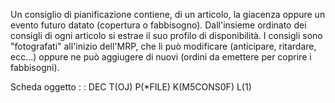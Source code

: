 Un consiglio di pianificazione contiene, di un articolo, la giacenza oppure un evento futuro datato (copertura o fabbisogno).
Dall'insieme ordinato dei consigli di ogni articolo si estrae il suo profilo di disponibilità.
I consigli sono "fotografati" all'inizio dell'MRP, che li può modificare (anticipare, ritardare, ecc...) oppure ne può aggiugere di nuovi (ordini da emettere per coprire i fabbisogni).

Scheda oggetto
 :  : DEC T(OJ) P(*FILE) K(M5CONS0F) L(1)
